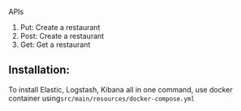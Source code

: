 APIs
1) Put: Create a restaurant
2) Post: Create a restaurant
3) Get: Get a restaurant


## Installation:
To install Elastic, Logstash, Kibana all in one command, use docker container using```src/main/resources/docker-compose.yml```
